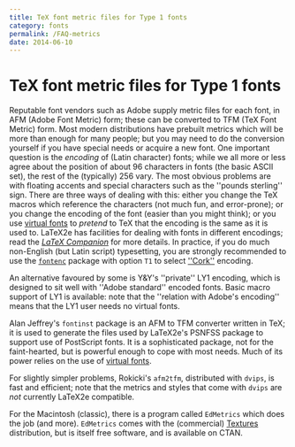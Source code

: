 ```yaml
---
title: TeX font metric files for Type 1 fonts
category: fonts
permalink: /FAQ-metrics
date: 2014-06-10
---
```


# TeX font metric files for Type 1 fonts

Reputable font vendors such as Adobe supply metric files for each
font, in AFM (Adobe Font Metric) form; these can be converted
to TFM (TeX Font Metric) form. Most modern distributions have
prebuilt metrics which will be more than enough for many people; but you may
need to do the conversion yourself if you have special needs or
acquire a new font. One important question is the _encoding_ of
(Latin character) fonts; while we all more or less agree about the
position of about 96 characters in fonts (the basic ASCII set), the
rest of the (typically) 256 vary. The most obvious problems are with
floating accents and special characters such as the ''pounds sterling''
sign. There are three ways of dealing with this: either you change the
TeX macros which reference the characters (not much fun, and
error-prone); or you change the encoding of the font (easier than you
might think); or you use [virtual fonts](FAQ-virtualfonts) to
_pretend_ to TeX that the encoding is the same as it is used to.
LaTeX2e has facilities for dealing with fonts in different
encodings; read the [_LaTeX Companion_](FAQ-latex-books) for
more details.  In practice, if you do much non-English (but Latin
script) typesetting, you are strongly recommended to use the
[`fontenc`](https://ctan.org/pkg/fontenc) package with option `T1` to select
[''Cork''](FAQ-ECfonts) encoding.

An alternative favoured by some is Y&Y's ''private'' LY1 encoding,
which is designed to sit well with ''Adobe standard'' encoded fonts.
Basic macro support of LY1 is available: note that the
''relation with Adobe's encoding'' means that the LY1 user
needs no virtual fonts.

Alan Jeffrey's `fontinst` package is an AFM to
TFM converter written in TeX; it is used to generate the
files used by LaTeX2e's PSNFSS package to support use of
PostScript fonts. It is a sophisticated package, not for the faint-hearted,
but is powerful enough to cope with most needs.  Much of its power
relies on the use of [virtual fonts](FAQ-virtualfonts).

For slightly simpler problems, Rokicki's `afm2tfm`,
distributed with `dvips`, is fast and
efficient; note that the metrics and styles that come with
`dvips` are _not_ currently LaTeX2e compatible.

For the Macintosh (classic), there is a program called
`EdMetrics` which does the job (and more).
`EdMetrics` comes with the (commercial)
[Textures](FAQ-commercial) distribution, but is itself free
software, and is available on CTAN.

